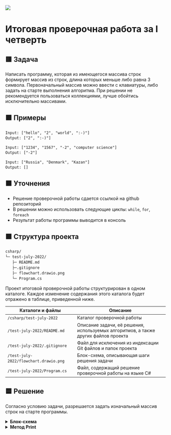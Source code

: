 
![](https://upload.wikimedia.org/wikipedia/ru/4/48/Geekbrains_logo.svg)

# Итоговая проверочная работа за I четверть

## 🟥 Задача

Написать программу, которая из имеющегося массива строк формирует массив из строк, длина которых меньше либо равна 3 символа. Первоначальный массив можно ввести с клавиатуры, либо задать на старте выполнения алгоритма. При решении не рекомендуется пользоваться коллекциями, лучше обойтись исключительно массивами.

## 🟪 Примеры

```
Input: ["hello", "2", "world", ":-)"]
Output: ["2", ":-)"]
```
```
Input: ["1234", "1567", "-2", "computer science"]
Output: ["-2"]
```
```
Input: ["Russia", "Denmark", "Kazan"]
Output: []
```

## 🟧 Уточнения

- Решение проверочной работы сдается ссылкой на github репозиторий
- В решении можно использовать следующие циклы: `while`, `for`, `foreach`
- Результат работы программы выводится в консоль

## 🟩 Структура проекта

```txt
csharp/
└─ test-july-2022/
   ├─ README.md
   ├─.gitignore
   ├─ flowchart.drawio.png
   └─ Program.cs

```

Проект итоговой проверочной работы структурирован в одном каталоге. Каждое изменение содержания этого каталога будет отражено в таблице, приведенной ниже.

Каталоги и файлы                      | Описание
--------------------------------------|--------------------------------------------------------------------------------------------
`/csharp/test-july-2022`              | Каталог проверочной работы
`/test-july-2022/README.md`           | Описание задачи, её решения, используемых алгоритмов, а также других файлов проекта
`/test-july-2022/.gitignore`          | Файл для исключения из индексации Git файлов и папок проекта
`/test-july-2022/flowchart.drawio.png`| Блок-схема, описывающая шаги решения задачи
`/test-july-2022/Program.cs`          | Файл, содержащий решение проверочной работы на языке C#

## 🟦 Решение

Согласно условию задачи, разрешается задать изначальный массив строк на старте программы.

<details>
<summary><b>Блок-схема</b></summary>

![](flowchart.drawio.png "Блок-схема")

</details>

<details>
<summary><b>Метод Print</b></summary>

Выводит результат работы программы в консоль. Для перебора массива, в этом методе используется цикл `foreach`, потому что здесь не требуется других операций с элементами массива, кроме их чтения.

</details>